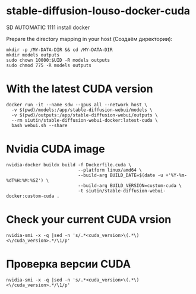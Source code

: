# stable-diffusion-louso-docker-cuda
SD AUTOMATIC 1111 install docker

Prepare the directory mapping in your host (Создаём директории):
```
mkdir -p /MY-DATA-DIR && cd /MY-DATA-DIR
mkdir models outputs
sudo chown 10000:$UID -R models outputs
sudo chmod 775 -R models outputs
```
# With the latest CUDA version
```
docker run -it --name sdw --gpus all --network host \
  -v $(pwd)/models:/app/stable-diffusion-webui/models \
  -v $(pwd)/outputs:/app/stable-diffusion-webui/outputs \
  --rm siutin/stable-diffusion-webui-docker:latest-cuda \
  bash webui.sh --share
```
# Nvidia CUDA image
```
nvidia-docker buildx build -f Dockerfile.cuda \
                           --platform linux/amd64 \
                           --build-arg BUILD_DATE=$(date -u +'%Y-%m-%dT%H:%M:%SZ') \
                           --build-arg BUILD_VERSION=custom-cuda \
                           -t siutin/stable-diffusion-webui-docker:custom-cuda .
```


# Check your current CUDA vrsion
```
nvidia-smi -x -q |sed -n 's/.*<cuda_version>\(.*\)<\/cuda_version>.*/\1/p'
```
# Проверка версии CUDA
```
nvidia-smi -x -q |sed -n 's/.*<cuda_version>\(.*\)<\/cuda_version>.*/\1/p'
```
